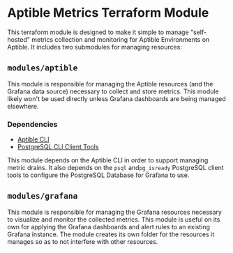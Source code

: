 # Aptible Metrics Terraform Module

This terraform module is designed to make it simple to manage "self-hosted"
metrics collection and monitoring for Aptible Environments on Aptible. It
includes two submodules for managing resources:

## `modules/aptible`

This module is responsible for managing the Aptible resources (and the Grafana
data source) necessary to collect and store metrics. This module likely won't be
used directly unless Grafana dashboards are being managed elsewhere.

### Dependencies

- [Aptible CLI](https://deploy-docs.aptible.com/docs/cli)
- [PostgreSQL CLI Client Tools](https://www.postgresql.org/download/)

This module depends on the Aptible CLI in order to support managing metric
drains. It also depends on the `psql` and`pg_isready` PostgreSQL client tools to
configure the PostgreSQL Database for Grafana to use.

## `modules/grafana`

This module is responsible for managing the Grafana resources necessary to
visualize and monitor the collected metrics. This module is useful on its own
for applying the Grafana dashboards and alert rules to an existing Grafana
instance. The module creates its own folder for the resources it manages so as
to not interfere with other resources.
